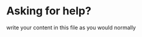 <h1>Asking for help?</h1>
<p>write your content in this file as you would normally</p>
 
 <p><a href="https://www.proprofs.com/quiz-school/ugc/story.php?title=mzm3ndc3nw94of&id=3374647&ew=430" width="100%" height="50"</a></p>
 
 
 

 
